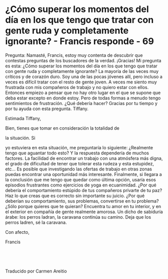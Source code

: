 # ¿Cómo superar los momentos del día en los que tengo que tratar con gente ruda y completamente ignorante? - Francis responde - 69 

Pregunta: Namast&eacute;, Francis, estoy muy contenta de descubrir que contestas preguntas de los buscadores de la verdad. &iexcl;Gracias! Mi pregunta es esta: &iquest;C&oacute;mo superar los momentos del d&iacute;a en los que tengo que tratar con gente ruda y completamente ignorante? La mayor&iacute;a de las veces muy cr&iacute;ticos y de coraz&oacute;n duro. Soy una de las pocas j&oacute;venes all&iacute;, pero incluso a veces es dif&iacute;cil tratar con el resto de gente joven. A veces me siento muy frustrada con mis compa&ntilde;eros de trabajo y no quiero estar con ellos. Entonces empiezo a pensar que no hay otro lugar en el que se supone que deba estar excepto en donde estoy. Pero de todas formas a menudo tengo sentimientos de frustraci&oacute;n. &iquest;Qu&eacute; deber&iacute;a hacer? Gracias por tu tiempo y por tu ayuda con esta pregunta. Tiffany.

Estimada Tiffany,

Bien, tienes que tomar en consideraci&oacute;n la totalidad de 

la situaci&oacute;n. Si

 yo estuviera en esta situaci&oacute;n, me preguntar&iacute;a lo siguiente: &iquest;Realmente tengo que aguantar todo esto? Y la respuesta depender&iacute;a de muchos factores. La facilidad de encontrar un trabajo con una atm&oacute;sfera m&aacute;s digna, el grado de dificultad de tener que tolerar esta rudeza y esta estupidez, etc&hellip; Es posible que investigando las ofertas de trabajo en otras zonas puedas encontrar una oportunidad m&aacute;s interesante. Finalmente, si llegara a la conclusi&oacute;n que me tengo que quedar como &uacute;ltima opci&oacute;n, usar&iacute;a esos episodios frustrantes como ejercicios de yoga en ecuanimidad. &iquest;Por qu&eacute; deber&iacute;a el comportamiento est&uacute;pido de tus compa&ntilde;eros privarte de tu paz? Haz lo que creas que es correcto sin importante su juicio. &iquest;Por qu&eacute; deber&iacute;an su comportamiento, sus problemas, convertirse en tu problema? &iquest;S&oacute;lo porque quieres que te quieran? Encuentra tu amor en tu interior, y en el exterior en compa&ntilde;&iacute;a de gente realmente amorosa. Un dicho de sabidur&iacute;a &aacute;rabe: los perros ladran, la caravana contin&uacute;a su camino. Deja que los perros ladren, s&eacute; la caravana.

Con afecto, 

Francis

&nbsp; 

&nbsp;&nbsp;

Traducido por Carmen Areitio

